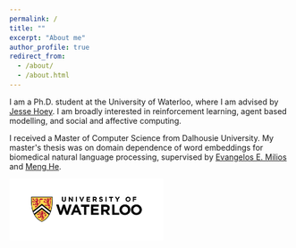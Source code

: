 ```yaml
---
permalink: /
title: ""
excerpt: "About me"
author_profile: true
redirect_from: 
  - /about/
  - /about.html
---
```


I am a Ph.D. student at the University of Waterloo, where I am advised by [Jesse Hoey](https://cs.uwaterloo.ca/~jhoey/). I am broadly interested in reinforcement learning, agent based modelling, and social and affective computing.

I received a Master of Computer Science from Dalhousie University. My master's thesis was on domain dependence of word embeddings for biomedical natural language processing, supervised by [Evangelos E. Milios](https://web.cs.dal.ca/~eem/) and [Meng He]( https://web.cs.dal.ca/~mhe/).

<img src="/files/UniversityOfWaterloo_logo_horiz_rgb.png" alt="Waterloo Logo" width="275">
